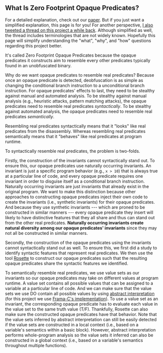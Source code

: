 ## What Is Zero Footprint Opaque Predicates?

For a detailed explanation, check out our [paper](https://rdcu.be/cpnNf). But if you just want a simplified explanation, this page is for you! For another perspective, [I also tweeted a thread on this project a while back](https://twitter.com/yujyet/status/1418059114874343432). Although simplified as well, the thread includes terminologies that are not widely known. Hopefully this page will simplify understanding the "what", "why", and "how" questions regarding this project better.

It's called Zero Footprint Opaque Predicates because the opaque predicates it constructs aim to resemble every other predicates typically found in an unobfuscated binary. 

Why do we want opaque predicates to resemble real predicates? Because once an opaque predicate is detected, deobfuscation is as simple as changing the conditional branch instruction to a unconditional branch instruction. For opaque predicates' effects to last, they need to be stealthy against manual and automated analysis. To be stealthy against manual analysis (e.g., heuristic attacks, pattern matching attacks), the opaque predicates need to resemble real predicates _syntactically_. To be stealthy against automated analysis, the opaque predicates need to resemble real predicates _semantically_.

Resembling real predicates syntactically means that it "looks" like real predicates from the disassembly. Whereas resembling real predicates semantically means that it "behaves" like real predicates at program runtime. 

To syntactically resemble real predicates, the problem is two-folds. 

Firstly, the construction of the invariants cannot syntactically stand out. To ensure this, our opaque predicates use naturally occurring invariants. An invariant is just a specific program behavior (e.g., `x > 10`) that is always true at a particular line of code, and every opaque predicate requires one invariant in order to disguise itself as a conditional branch instruction. Naturally occurring invariants are just invariants that already exist in the original program. We want to make this distinction because other approaches to constructing opaque predicates inject their own code to create the invariants (i.e., synthetic invariants) for their opaque predicates. And because they use synthetic invariants --- which are proned to be constructed in similar manners --- every opaque predicate they insert will likely to have distinctive features that they all share and thus can stand out from the other real predicates. __Naturally occurring invariants create natural diversity among our opaque predicates' invariants__ since they may not all be constructed in similar manners. 

Secondly, the construction of the opaque predicates using the invariants cannot syntactically stand out as well. To ensure this, we first did a study to identify syntactic features that represent real predicates. We then use the tool [Rosette](https://emina.github.io/rosette/) to construct our opaque predicates such that the resulting opaque predicates share the syntactic features we identified. 

To semantically resemble real predicates, we use value sets as our invariants so our opaque predicates may take on different values at program runtime. A value set contains all possible values that can be assigned to a variable at a particular line of code. And we can make sure that the value sets we use DO contain all possible values by using [abstract interpretation](https://www.di.ens.fr/~cousot/AI/IntroAbsInt.html) (for this project we use [Frama-C's implementation](https://frama-c.com/fc-plugins/eva.html)). To use a value set as an invariant, the corresponding opaque predicate has to evaluate each value in the value set to the same truth value (T/F). Thankfully, Rosette can also make sure the constructed opaque predicates have that behavior. Note that the value sets inferred by abstract interpretation can still be easily detected if the value sets are constructed in a local context (i.e., based on a variable's semantics within a basic block). However, abstract interpretation performs whole-program analysis so the value sets it inferred can also be constructed in a global context (i.e., based on a variable's semantics throughout multiple functions).
